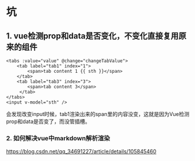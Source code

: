 # 坑

## 1. vue检测prop和data是否变化，不变化直接复用原来的组件

```vue
<tabs :value="value" @change="changeTabValue">
    <tab label="tab1" index="1">
    	<span>tab content 1 {{ sth }}</span>
    </tab>
    <tab label="tab3" index="3">
      	<span>tab content 3</span>
     </tab>
</tabs>
<input v-model="sth" />
```

会发现改变input时候，tab1渲染出来的span里的内容没变，这就是因为Vue检测prop和data是否变了，而没管插槽。

### 2. 如何解决vue中markdown解析渲染

https://blog.csdn.net/qq_34691227/article/details/105845460